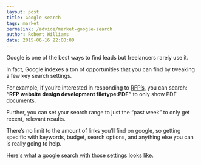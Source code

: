 ```yaml
---
layout: post
title: Google search
tags: market
permalink: /advice/market-google-search
author: Robert Williams
date: 2015-06-16 22:00:00
---
```


<span class="run-in"><span>G</span>oogle is one of the best ways to find leads</span> but freelancers rarely use it. 

In fact, Google indexes a ton of opportunities that you can find by tweaking a few key search settings. 

For example, if you’re interested in responding to [RFP’s](http://letsworkshop.com/requests-for-proposals), you can search: __“RFP website design development filetype:PDF”__ to only show PDF documents. 

Further, you can set your search range to just the “past week” to only get recent, relevant results. 

There’s no limit to the amount of links you’ll find on google, so getting specific with keywords, budget, search options, and anything else you can is really going to help.

[Here's what a google search with those settings looks like.](https://www.google.com/search?q=RFP+website+design+development+filetype:PDF&num=50&safe=off&es_sm=91&biw=1521&bih=1080&source=lnt&tbs=qdr:w&sa=X&ei=mAUSVZ-hIYjToATr0IDACA&ved=0CBQQpwU)